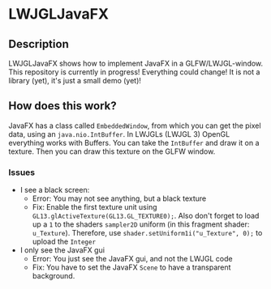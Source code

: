 # LWJGLJavaFX

## Description
LWJGLJavaFX shows how to implement JavaFX in a GLFW/LWJGL-window.
This repository is currently in progress!
Everything could change!
It is not a library (yet), it's just a small demo (yet)!

## How does this work?
JavaFX has a class called <code>EmbeddedWindow</code>, from which you can get the pixel data, 
using an <code>java.nio.IntBuffer</code>. In LWJGLs (LWJGL 3) OpenGL everything works with Buffers.
You can take the <code>IntBuffer</code> and draw it on a texture. Then you can draw this texture on
the GLFW window.

### Issues
- I see a black screen:
  - Error: You may not see anything, but a black texture
  - Fix: Enable the first texture unit using <code>GL13.glActiveTexture(GL13.GL_TEXTURE0);</code>. Also don't forget to load up
  a <code>1</code> to the shaders <code>sampler2D</code> uniform (in this fragment shader: <code>u_Texture</code>). Therefore, use
  <code>shader.setUniform1i("u_Texture", 0);</code> to upload the <code>Integer</code>
- I only see the JavaFX gui
  - Error: You just see the JavaFX gui, and not the LWJGL code
  - Fix: You have to set the JavaFX <code>Scene</code> to have a transparent background.
